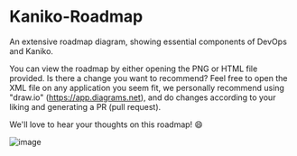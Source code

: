 # Kaniko-Roadmap
An extensive roadmap diagram, showing essential components of DevOps and Kaniko.

You can view the roadmap by either opening the PNG or HTML file provided.
Is there a change you want to recommend?
Feel free to open the XML file on any application you seem fit, we personally recommend using "draw.io" (https://app.diagrams.net), and do changes according to your liking and generating a PR (pull request).

We'll love to hear your thoughts on this roadmap! 😄

![image](https://user-images.githubusercontent.com/106543900/200381620-d07a32fa-c277-4baa-a92e-bb0874c6cdcc.png)